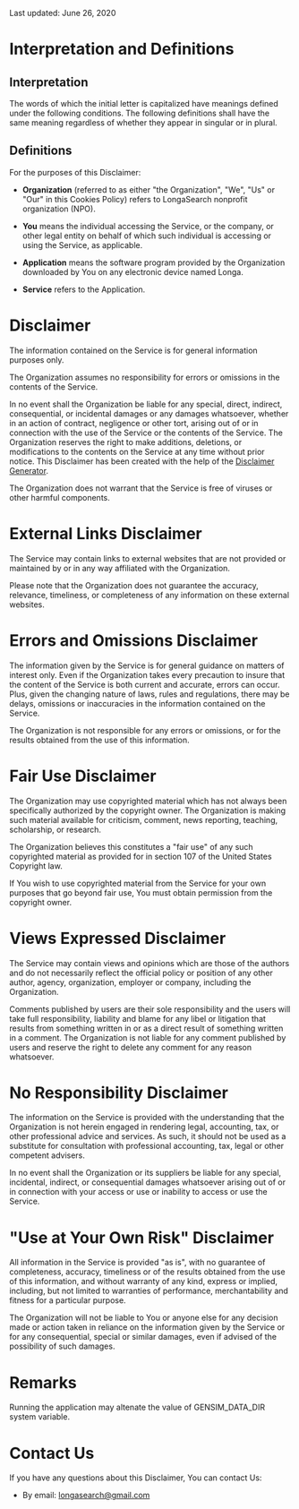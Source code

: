 Last updated: June 26, 2020

# Interpretation and Definitions

## Interpretation

The words of which the initial letter is capitalized have meanings defined under the following conditions. The following definitions shall have the same meaning regardless of whether they appear in singular or in plural.

## Definitions

For the purposes of this Disclaimer:

*   **Organization** (referred to as either "the Organization", "We", "Us" or "Our" in this Cookies Policy) refers to LongaSearch nonprofit organization (NPO).

*   **You** means the individual accessing the Service, or the company, or other legal entity on behalf of which such individual is accessing or using the Service, as applicable.

*   **Application** means the software program provided by the Organization downloaded by You on any electronic device named Longa.

*   **Service** refers to the Application.

# Disclaimer

The information contained on the Service is for general information purposes only.

The Organization assumes no responsibility for errors or omissions in the contents of the Service.

In no event shall the Organization be liable for any special, direct, indirect, consequential, or incidental damages or any damages whatsoever, whether in an action of contract, negligence or other tort, arising out of or in connection with the use of the Service or the contents of the Service. The Organization reserves the right to make additions, deletions, or modifications to the contents on the Service at any time without prior notice. This Disclaimer has been created with the help of the [Disclaimer Generator](https://www.termsfeed.com/disclaimer-generator/).

The Organization does not warrant that the Service is free of viruses or other harmful components.

# External Links Disclaimer

The Service may contain links to external websites that are not provided or maintained by or in any way affiliated with the Organization.

Please note that the Organization does not guarantee the accuracy, relevance, timeliness, or completeness of any information on these external websites.

# Errors and Omissions Disclaimer

The information given by the Service is for general guidance on matters of interest only. Even if the Organization takes every precaution to insure that the content of the Service is both current and accurate, errors can occur. Plus, given the changing nature of laws, rules and regulations, there may be delays, omissions or inaccuracies in the information contained on the Service.

The Organization is not responsible for any errors or omissions, or for the results obtained from the use of this information.

# Fair Use Disclaimer

The Organization may use copyrighted material which has not always been specifically authorized by the copyright owner. The Organization is making such material available for criticism, comment, news reporting, teaching, scholarship, or research.

The Organization believes this constitutes a "fair use" of any such copyrighted material as provided for in section 107 of the United States Copyright law.

If You wish to use copyrighted material from the Service for your own purposes that go beyond fair use, You must obtain permission from the copyright owner.

# Views Expressed Disclaimer

The Service may contain views and opinions which are those of the authors and do not necessarily reflect the official policy or position of any other author, agency, organization, employer or company, including the Organization.

Comments published by users are their sole responsibility and the users will take full responsibility, liability and blame for any libel or litigation that results from something written in or as a direct result of something written in a comment. The Organization is not liable for any comment published by users and reserve the right to delete any comment for any reason whatsoever.

# No Responsibility Disclaimer

The information on the Service is provided with the understanding that the Organization is not herein engaged in rendering legal, accounting, tax, or other professional advice and services. As such, it should not be used as a substitute for consultation with professional accounting, tax, legal or other competent advisers.

In no event shall the Organization or its suppliers be liable for any special, incidental, indirect, or consequential damages whatsoever arising out of or in connection with your access or use or inability to access or use the Service.

# "Use at Your Own Risk" Disclaimer

All information in the Service is provided "as is", with no guarantee of completeness, accuracy, timeliness or of the results obtained from the use of this information, and without warranty of any kind, express or implied, including, but not limited to warranties of performance, merchantability and fitness for a particular purpose.

The Organization will not be liable to You or anyone else for any decision made or action taken in reliance on the information given by the Service or for any consequential, special or similar damages, even if advised of the possibility of such damages.

# Remarks

Running the application may altenate the value of GENSIM_DATA_DIR system variable.


# Contact Us

If you have any questions about this Disclaimer, You can contact Us:

*   By email: longasearch@gmail.com
